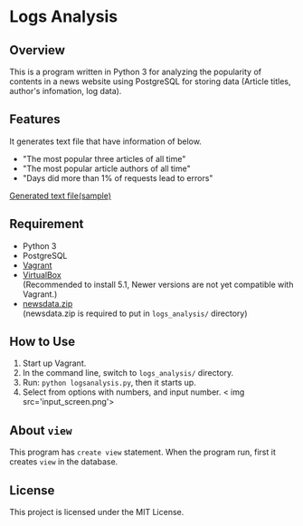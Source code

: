 # Logs Analysis

## Overview
This is a program written in Python 3 for analyzing the popularity of contents in a news website using PostgreSQL for storing data (Article titles, author's infomation, log data).

## Features
It generates text file that have information of below.
* "The most popular three articles of all time"
* "The most popular article authors of all time"
* "Days did more than 1% of requests lead to errors"

[Generated text file(sample)](report.txt)

## Requirement
* Python 3
* PostgreSQL
* [Vagrant](https://www.vagrantup.com/downloads.html)
* [VirtualBox](https://www.virtualbox.org/wiki/Download_Old_Builds_5_1)  
(Recommended to install 5.1, Newer versions are not yet compatible with Vagrant.)
* [newsdata.zip](https://d17h27t6h515a5.cloudfront.net/topher/2016/August/57b5f748_newsdata/newsdata.zip)  
(newsdata.zip is required to put in `logs_analysis/` directory)

## How to Use
1. Start up Vagrant.
2. In the command line, switch to `logs_analysis/` directory.
3. Run: `python logsanalysis.py`, then it starts up.
4. Select from options with numbers, and input number.
< img src='input_screen.png'>

## About `view`
This program has `create view` statement.
When the program run, first it creates `view` in the database.

## License
This project is licensed under the MIT License.
